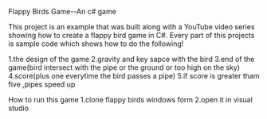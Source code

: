 Flappy Birds Game--An c# game

This project is an example that was built along with a YouTube video series showing how to create a flappy bird game in C#. Every part of this projects is sample code which shows how to do the following!

1.the design of the game
2.gravity and key sapce with the bird
3.end of the game(bird intersect with the pipe or the ground or too high on the sky)
4.score(plus one everytime the bird passes a pipe)
5.if score is greater tham five ,pipes speed up


How to run this game
1.clone flappy birds windows form
2.open it in visual studio 
